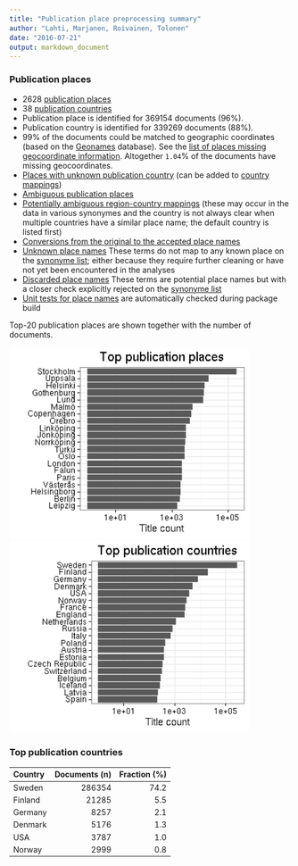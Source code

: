 ```yaml
---
title: "Publication place preprocessing summary"
author: "Lahti, Marjanen, Roivainen, Tolonen"
date: "2016-07-21"
output: markdown_document
---
```


### Publication places

 * 2628 [publication places](output.tables/publication_place_accepted.csv)
 * 38 [publication countries](output.tables/country_accepted.csv) 
 * Publication place is identified for 369154 documents (96%). 
 * Publication country is identified for 339269 documents (88%).
 * 99% of the documents could be matched to geographic coordinates (based on the [Geonames](http://download.geonames.org/export/dump/) database). See the [list of places missing geocoordinate information](output.tables/absentgeocoordinates.csv). Altogether ``1.04``% of the documents have missing geocoordinates.
 * [Places with unknown publication country](output.tables/publication_place_missingcountry.csv) (can be added to [country mappings](https://github.com/rOpenGov/bibliographica/blob/master/inst/extdata/reg2country.csv))
 * [Ambiguous publication places](output.tables/publication_place_ambiguous.csv)
 * [Potentially ambiguous region-country mappings](output.tables/publication_country_ambiguous.csv) (these may occur in the data in various synonymes and the country is not always clear when multiple countries have a similar place name; the default country is listed first)
 * [Conversions from the original to the accepted place names](output.tables/publication_place_conversion_nontrivial.csv)
 * [Unknown place names](output.tables/publication_place_todo.csv) These terms do not map to any known place on the [synonyme list](https://github.com/rOpenGov/bibliographica/blob/master/inst/extdata/PublicationPlaceSynonymes.csv); either because they require further cleaning or have not yet been encountered in the analyses
 * [Discarded place names](output.tables/publication_place_discarded.csv) These terms are potential place names but with a closer check explicitly rejected on the [synonyme list](https://github.com/rOpenGov/bibliographica/blob/master/inst/extdata/PublicationPlaceSynonymes.csv)
 * [Unit tests for place names](https://github.com/rOpenGov/bibliographica/blob/master/inst/extdata/tests_place.csv) are automatically checked during package build

Top-20 publication places are shown together with the number of documents.

<img src="figure/summaryplace-1.png" title="plot of chunk summaryplace" alt="plot of chunk summaryplace" width="430px" /><img src="figure/summaryplace-2.png" title="plot of chunk summaryplace" alt="plot of chunk summaryplace" width="430px" />


### Top publication countries	


|Country | Documents (n)| Fraction (%)|
|:-------|-------------:|------------:|
|Sweden  |        286354|         74.2|
|Finland |         21285|          5.5|
|Germany |          8257|          2.1|
|Denmark |          5176|          1.3|
|USA     |          3787|          1.0|
|Norway  |          2999|          0.8|

